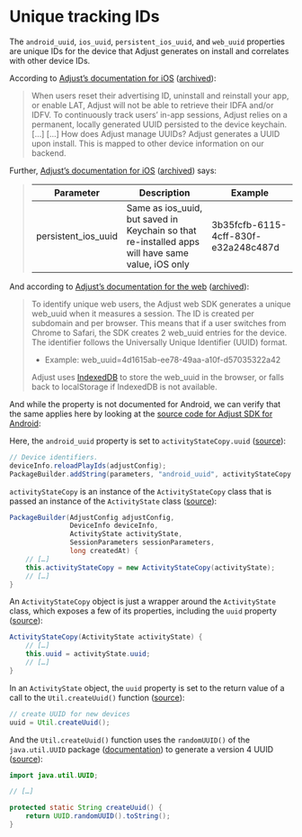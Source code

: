 # Unique tracking IDs

The `android_uuid`, `ios_uuid`, `persistent_ios_uuid`, and `web_uuid` properties are unique IDs for the device that Adjust generates on install and correlates with other device IDs.

According to [Adjust’s documentation for iOS](https://help.adjust.com/en/article/server-to-server-attribution-checklist#generate-universally-unique-identifier-and-persist-it-to-the-device-keychain) ([archived](https://web.archive.org/web/20230825103714/https://help.adjust.com/en/article/server-to-server-attribution-checklist#generate-universally-unique-identifier-and-persist-it-to-the-device-keychain)):

> When users reset their advertising ID, uninstall and reinstall your app, or enable LAT, Adjust will not be able to retrieve their IDFA and/or IDFV. To continuously track users’ in-app sessions, Adjust relies on a permanent, locally generated UUID persisted to the device keychain. […]
> […]
> How does Adjust manage UUIDs?
> Adjust generates a UUID upon install. This is mapped to other device information on our backend.

Further, [Adjust’s documentation for iOS](https://help.adjust.com/en/article/server-to-server-sessions#post-payload) ([archived](https://archive.ph/nKj9f#post-payload)) says:

> Parameter | Description | Example
> -- | -- | --
> persistent_ios_uuid | Same as ios_uuid, but saved in Keychain so that re-installed apps will have same value, iOS only | 3b35fcfb-6115-4cff-830f-e32a248c487d

And according to [Adjust’s documentation for the web](https://help.adjust.com/en/article/web-attribution#how-it-works) ([archived](https://web.archive.org/web/20230825104342/https://help.adjust.com/en/article/web-attribution#how-it-works)):

> To identify unique web users, the Adjust web SDK generates a unique web_uuid when it measures a session. The ID is created per subdomain and per browser. This means that if a user switches from Chrome to Safari, the SDK creates 2 web_uuid entries for the device. The identifier follows the Universally Unique Identifier (UUID) format.
>
> * Example: web_uuid=4d1615ab-ee78-49aa-a10f-d57035322a42
>
> Adjust uses [IndexedDB](https://developer.mozilla.org/en-US/docs/Web/API/IndexedDB_API) to store the web_uuid in the browser, or falls back to localStorage if IndexedDB is not available.

And while the property is not documented for Android, we can verify that the same applies here by looking at the [source code for Adjust SDK for Android](https://github.com/adjust/android_sdk):

Here, the `android_uuid` property is set to `activityStateCopy.uuid` ([source](https://github.com/adjust/android_sdk/blob/fa125356d93f6797ff7a36a0eb4b8d01b573bc1a/Adjust/sdk-core/src/main/java/com/adjust/sdk/PackageBuilder.java#L294-L296)):

```java
// Device identifiers.
deviceInfo.reloadPlayIds(adjustConfig);
PackageBuilder.addString(parameters, "android_uuid", activityStateCopy.uuid);
```

`activityStateCopy` is an instance of the `ActivityStateCopy` class that is passed an instance of the `ActivityState` class ([source](https://github.com/adjust/android_sdk/blob/fa125356d93f6797ff7a36a0eb4b8d01b573bc1a/Adjust/sdk-core/src/main/java/com/adjust/sdk/PackageBuilder.java#L69-L79)):

```java
PackageBuilder(AdjustConfig adjustConfig,
               DeviceInfo deviceInfo,
               ActivityState activityState,
               SessionParameters sessionParameters,
               long createdAt) {
    // […]
    this.activityStateCopy = new ActivityStateCopy(activityState);
    // […]
}
```

An `ActivityStateCopy` object is just a wrapper around the `ActivityState` class, which exposes a few of its properties, including the `uuid` property ([source](https://github.com/adjust/android_sdk/blob/fa125356d93f6797ff7a36a0eb4b8d01b573bc1a/Adjust/sdk-core/src/main/java/com/adjust/sdk/PackageBuilder.java#L44-L67)):

```java
ActivityStateCopy(ActivityState activityState) {
    // […]
    this.uuid = activityState.uuid;
    // […]
}
```

In an `ActivityState` object, the `uuid` property is set to the return value of a call to the `Util.createUuid()` function ([source](https://github.com/adjust/android_sdk/blob/fa125356d93f6797ff7a36a0eb4b8d01b573bc1a/Adjust/sdk-core/src/main/java/com/adjust/sdk/ActivityState.java#L127-L128)):

```java
// create UUID for new devices
uuid = Util.createUuid();
```

And the `Util.createUuid()` function uses the `randomUUID()` of the `java.util.UUID` package ([documentation](https://docs.oracle.com/javase/8/docs/api/java/util/UUID.html#randomUUID--)) to generate a version 4 UUID ([source](https://github.com/adjust/android_sdk/blob/fa125356d93f6797ff7a36a0eb4b8d01b573bc1a/Adjust/sdk-core/src/main/java/com/adjust/sdk/Util.java#L79-L81)):

```java
import java.util.UUID;

// […]

protected static String createUuid() {
    return UUID.randomUUID().toString();
}
```
